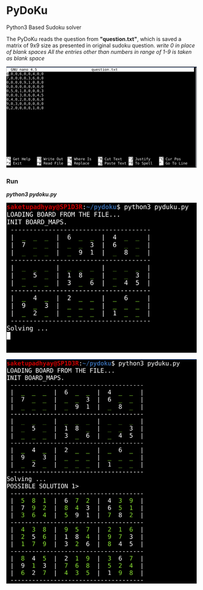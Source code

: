 # PyDoKu
Python3 Based Sudoku solver

The PyDoKu reads the question from **"question.txt"**, which is saved a matrix of 9x9 size as presented in original sudoku question.
*write 0 in place of blank spaces*
*All the entries other than numbers in range of 1-9 is taken as blank space*

![Question.txt](https://raw.githubusercontent.com/Saket-Upadhyay/imagesformyotherreposthisisabrorepo/master/Screenshot%20from%202020-02-17%2022-03-49.png)

### Run 

***python3 pydoku.py***

![PyDoKu](https://raw.githubusercontent.com/Saket-Upadhyay/imagesformyotherreposthisisabrorepo/master/Screenshot%20from%202020-02-17%2022-08-13.png)

![PyDoKu Solution](https://raw.githubusercontent.com/Saket-Upadhyay/imagesformyotherreposthisisabrorepo/master/Screenshot%20from%202020-02-17%2022-08-55.png)
